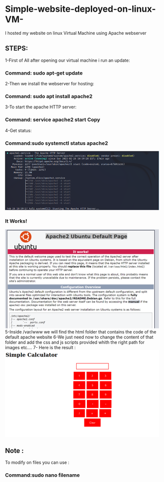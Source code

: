 # Simple-website-deployed-on-linux-VM-
I hosted my website on linux Virtual Machine using Apache webserver
## STEPS:
1-First of All after opening our virtual machine i run an update: 
### Command: sudo apt-get update
2-Then we install the webserver for hosting:
### Command: sudo apt install apache2
3-To start the apache HTTP server:
### Command: service apache2 start Copy
4-Get status:
### Command:sudo systemctl status apache2
![alt text](https://github.com/Achref-dot-afk/Simple-website-deployed-on-linux-VM-/blob/main/screenshot1.png)
### It Works!
![alt text](https://github.com/Achref-dot-afk/Simple-website-deployed-on-linux-VM-/blob/main/screenshot2.png)
5-Inside /var/www we will find the html folder that contains the code of the default apache website
6-We just need now to change the content of that folder and add the css and js scripts provided whith the right path for images etc....
7- Here is the result :
![alt text](https://github.com/Achref-dot-afk/Simple-website-deployed-on-linux-VM-/blob/main/screenshot4.png)
## Note :
To modify on files you can use :
### Command:sudo nano filename


